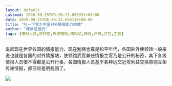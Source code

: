 ```yaml
---
layout: default
Lastmod: 2020-08-15T06:20:23.656351+00:00
date: 2019-08-15T06:20:23.656116+00:00
title: "吐一下我大中国对外情报能力的槽"
author: "槽点挖掘机"
tags: [情报人员,使领馆,传递情报,情报站,微信,扫码,打赏,主官]
---
```


说起现在世界各国的情报能力，现在勉强也算是和平年代，各国驻外使领馆一般来说也就是各国的对外情报站，使领馆武官兼任情报主官乃是公开的秘密，其下各级情报人员恨不得都是公开行事。各国情报人员基于各种远交近攻利益交换原则互相传递情报，都已经是明规则了。

![](https://images.weserv.nl/?url=https%3A//ressrc.com/wp-content/uploads/2019/08/11cba37a-fd32-4b0d-ad11-b2d7aca24304.png)
